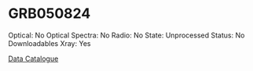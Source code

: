 # GRB050824

Optical: No
Optical Spectra: No
Radio: No
State: Unprocessed
Status: No Downloadables
Xray: Yes

[Data Catalogue](GRB050824%20d172f25eb9ec4d7d94980ebbfb6bfb78/Data%20Catalogue%209ca37d8176f244448d2ce0d70c2379aa.csv)